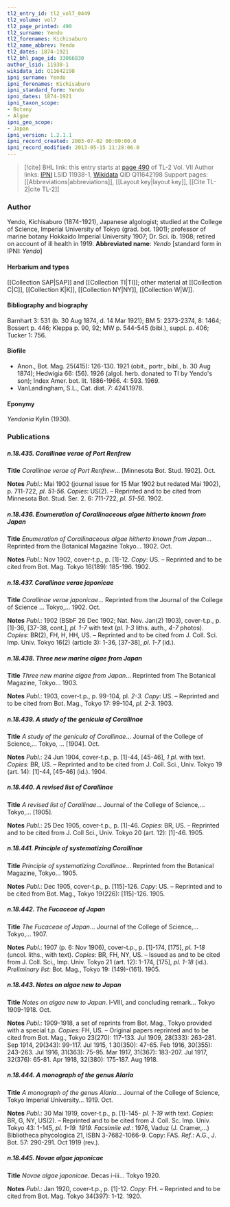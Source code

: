 ```yaml
---
tl2_entry_id: tl2_vol7_0449
tl2_volume: vol7
tl2_page_printed: 490
tl2_surname: Yendo
tl2_forenames: Kichisaburo
tl2_name_abbrev: Yendo
tl2_dates: 1874-1921
tl2_bhl_page_id: 33066830
author_lsid: 11938-1
wikidata_id: Q11642198
ipni_surname: Yendo
ipni_forenames: Kichisaburo
ipni_standard_form: Yendo
ipni_dates: 1874-1921
ipni_taxon_scope: 
- Botany
- Algae
ipni_geo_scope: 
- Japan
ipni_version: 1.2.1.1
ipni_record_created: 2003-07-02 00:00:00.0
ipni_record_modified: 2013-05-15 11:28:06.0
---
```


> [!cite] BHL link: this entry starts at [page 490](https://www.biodiversitylibrary.org/page/33066830) of TL-2 Vol. VII
> Author links: [IPNI](https://www.ipni.org/a/11938-1) LSID 11938-1, [Wikidata](https://www.wikidata.org/wiki/Q11642198) QID Q11642198
> Support pages: [[Abbreviations|abbreviations]], [[Layout key|layout key]], [[Cite TL-2|cite TL-2]]

### Author

Yendo, Kichisaburo (1874-1921), Japanese algologist; studied at the College of Science, Imperial University of Tokyo (grad. bot. 1901); professor of marine botany Hokkaido Imperial University 1907; Dr. Sci. ib. 1908; retired on account of ill health in 1919. 
**Abbreviated name**: *Yendo* \[standard form in IPNI: *Yendo*\]

#### Herbarium and types

[[Collection SAP|SAP]] and [[Collection TI|TI]]; other material at [[Collection C|C]], [[Collection K|K]], [[Collection NY|NY]], [[Collection W|W]].

#### Bibliography and biography

Barnhart 3: 531 (b. 30 Aug 1874, d. 14 Mar 1921); BM 5: 2373-2374, 8: 1464; Bossert p. 446; Kleppa p. 90, 92; MW p. 544-545 (bibl.), suppl. p. 406; Tucker 1: 756.

#### Biofile

- Anon., Bot. Mag. 25(415): 126-130. 1921 (obit., portr., bibl., b. 30 Aug 1874); Hedwigia 66: (56). 1926 (algol. herb. donated to TI by Yendo's son); Index Amer. bot. lit. 1886-1966. 4: 593. 1969.
- VanLandingham, S.L., Cat. diat. 7: 4241.1978.

#### Eponymy

*Yendonia* Kylin (1930).

### Publications

##### n.18.435. Corallinae verae of Port Renfrew

**Title**
*Corallinae verae of Port Renfrew*... \[Minnesota Bot. Stud. 1902\]. Oct.

**Notes**
*Publ*.: Mai 1902 (journal issue for 15 Mar 1902 but redated Mai 1902), p. 711-722, *pl. 51-56. Copies*: US(2). – Reprinted and to be cited from Minnesota Bot. Stud. Ser. 2. 6: 711-722, *pl. 51-56.* 1902.

##### n.18.436. Enumeration of Corallinaceous algae hitherto known from Japan

**Title**
*Enumeration of Corallinaceous algae hitherto known from Japan*... Reprinted from the Botanical Magazine Tokyo... 1902. Oct.

**Notes**
*Publ*.: Nov 1902, cover-t.p., p. \[1\]-12. *Copy*: US. – Reprinted and to be cited from Bot. Mag. Tokyo 16(189): 185-196. 1902.

##### n.18.437. Corallinae verae japonicae

**Title**
*Corallinae verae japonicae*... Reprinted from the Journal of the College of Science ... Tokyo,... 1902. Oct.

**Notes**
*Publ*.: 1902 (BSbF 26 Dec 1902; Nat. Nov. Jan(2) 1903), cover-t.p., p. \[1\]-36, \[37-38, cont.\], *pl. 1-7* with text (*pl. 1-3* liths. auth., *4-7* photos). *Copies*: BR(2), FH, H, HH, US. – Reprinted and to be cited from J. Coll. Sci. Imp. Univ. Tokyo 16(2) (article 3): 1-36, \[37-38\], *pl. 1-7* (id.).

##### n.18.438. Three new marine algae from Japan

**Title**
*Three new marine algae from Japan*... Reprinted from The Botanical Magazine, Tokyo... 1903.

**Notes**
*Publ*.: 1903, cover-t.p., p. 99-104, pl. *2-3. Copy*: US. – Reprinted and to be cited from Bot. Mag., Tokyo 17: 99-104, *pl. 2-3.* 1903.

##### n.18.439. A study of the genicula of Corallinae

**Title**
*A study of the genicula of Corallinae*... Journal of the College of Science,... Tokyo, ... \[1904\]. Oct.

**Notes**
*Publ*.: 24 Jun 1904, cover-t.p., p. \[1\]-44, \[45-46\], *1 pl*. with text. *Copies*: BR, US. – Reprinted and to be cited from J. Coll. Sci., Univ. Tokyo 19 (art. 14): \[1\]-44, \[45-46\] (id.). 1904.

##### n.18.440. A revised list of Corallinae

**Title**
*A revised list of Corallinae*... Journal of the College of Science,... Tokyo,... \[1905\].

**Notes**
*Publ*.: 25 Dec 1905, cover-t.p., p. \[1\]-46. *Copies*: BR, US. – Reprinted and to be cited from J. Coll Sci., Univ. Tokyo 20 (art. 12): \[1\]-46. 1905.

##### n.18.441. Principle of systematizing Corallinae

**Title**
*Principle of systematizing Corallinae*... Reprinted from the Botanical Magazine, Tokyo... 1905.

**Notes**
*Publ*.: Dec 1905, cover-t.p., p. \[115\]-126. *Copy*: US. – Reprinted and to be cited from Bot. Mag., Tokyo 19(226): \[115\]-126. 1905.

##### n.18.442. The Fucaceae of Japan

**Title**
*The Fucaceae of Japan*... Journal of the College of Science,... Tokyo,... 1907.

**Notes**
*Publ*.: 1907 (p. 6: Nov 1906), cover-t.p., p. \[1\]-174, \[175\], *pl. 1-18* (uncol. liths., with text). *Copies*: BR, FH, NY, US. – Issued as and to be cited from J. Coll. Sci., Imp. Univ. Tokyo 21 (art. 12): 1-174, \[175\], *pl. 1-18* (id.).
*Preliminary list*: Bot. Mag., Tokyo 19: (149)-(161). 1905.

##### n.18.443. Notes on algae new to Japan

**Title**
*Notes on algae new to Japan*. I-VIII, and concluding remark... Tokyo 1909-1918. Oct.

**Notes**
*Publ*.: 1909-1918, a set of reprints from Bot. Mag., Tokyo provided with a special t.p.
*Copies*: FH, US. – Original papers reprinted and to be cited from Bot. Mag., Tokyo 23(270): 117-133. Jul 1909, 28(333): 263-281. Sep 1914, 29(343): 99-117. Jul 1915, 1 30(350): 47-65. Feb 1916, 30(355): 243-263. Jul 1916, 31(363): 75-95. Mar 1917, 31(367): 183-207. Jul 1917, 32(376): 65-81. Apr 1918, 32(380): 175-187. Aug 1918.

##### n.18.444. A monograph of the genus Alaria

**Title**
*A monograph of the genus Alaria*... Journal of the College of Science, Tokyo Imperial University... 1919. Oct.

**Notes**
*Publ*.: 30 Mai 1919, cover-t.p., p. \[1\]-145- *pl. 1-19* with text. *Copies*: BR, G, NY, US(2). – Reprinted and to be cited from J. Coll. Sc. Imp. Univ. Tokyo 43: 1-145, *pl. 1-19. 1919.*
*Facsimile ed*.: 1976, Vaduz (J. Cramer,...) Bibliotheca phycologica 21, ISBN 3-7682-1066-9. Copy: FAS.
*Ref*.: A.G., J. Bot. 57: 290-291. Oct 1919 (rev.).

##### n.18.445. Novae algae japonicae

**Title**
*Novae algae japonicae*. Decas i-iii... Tokyo 1920.

**Notes**
*Publ*.: Jan 1920, cover-t.p., p. \[1\]-12. *Copy*: FH. – Reprinted and to be cited from Bot.
Mag. Tokyo 34(397): 1-12. 1920.

